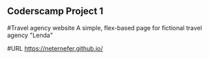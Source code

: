 ## Coderscamp Project 1

#Travel agency website
A simple, flex-based page for fictional travel agency "Lenda"

#URL
https://neternefer.github.io/
